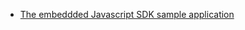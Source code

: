 * [The embeddded Javascript SDK sample application ](https://github.com/okta/okta-auth-js/tree/master/samples/templates/react-embedded-auth-with-sdk/env)
